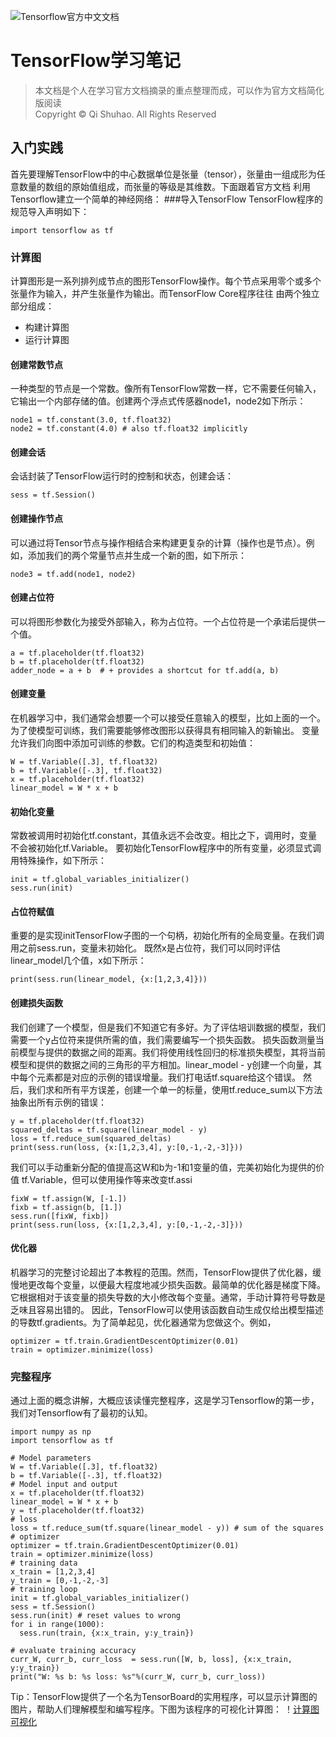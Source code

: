 ![Tensorflow官方中文文档](http://cwiki.apachecn.org/display/TensorFlow)
# TensorFlow学习笔记
> 本文档是个人在学习官方文档摘录的重点整理而成，可以作为官方文档简化版阅读<br>
> Copyright © Qi Shuhao. All Rights Reserved
## 入门实践
首先要理解TensorFlow中的中心数据单位是张量（tensor），张量由一组成形为任意数量的数组的原始值组成，而张量的等级是其维数。下面跟着官方文档
利用Tensorflow建立一个简单的神经网络：
###导入TensorFlow
TensorFlow程序的规范导入声明如下：
```
import tensorflow as tf
```
### 计算图 
计算图形是一系列排列成节点的图形TensorFlow操作。每个节点采用零个或多个张量作为输入，并产生张量作为输出。而TensorFlow Core程序往往
由两个独立部分组成：<br>
* 构建计算图
* 运行计算图<br>
#### 创建常数节点
一种类型的节点是一个常数。像所有TensorFlow常数一样，它不需要任何输入，它输出一个内部存储的值。创建两个浮点式传感器node1，node2如下所示：
```
node1 = tf.constant(3.0, tf.float32)
node2 = tf.constant(4.0) # also tf.float32 implicitly
```
#### 创建会话
会话封装了TensorFlow运行时的控制和状态，创建会话：
```
sess = tf.Session()
```
#### 创建操作节点
可以通过将Tensor节点与操作相结合来构建更复杂的计算（操作也是节点）。例如，添加我们的两个常量节点并生成一个新的图，如下所示：
```
node3 = tf.add(node1, node2)
```

#### 创建占位符
可以将图形参数化为接受外部输入，称为占位符。一个占位符是一个承诺后提供一个值。
```
a = tf.placeholder(tf.float32)
b = tf.placeholder(tf.float32)
adder_node = a + b  # + provides a shortcut for tf.add(a, b)
```

#### 创建变量
在机器学习中，我们通常会想要一个可以接受任意输入的模型，比如上面的一个。
为了使模型可训练，我们需要能够修改图形以获得具有相同输入的新输出。 变量允许我们向图中添加可训练的参数。它们的构造类型和初始值：
```
W = tf.Variable([.3], tf.float32)
b = tf.Variable([-.3], tf.float32)
x = tf.placeholder(tf.float32)
linear_model = W * x + b
```

#### 初始化变量
常数被调用时初始化tf.constant，其值永远不会改变。相比之下，调用时，变量不会被初始化tf.Variable。
要初始化TensorFlow程序中的所有变量，必须显式调用特殊操作，如下所示：
```
init = tf.global_variables_initializer()
sess.run(init)
```
#### 占位符赋值
重要的是实现initTensorFlow子图的一个句柄，初始化所有的全局变量。在我们调用之前sess.run，变量未初始化。
既然x是占位符，我们可以同时评估linear_model几个值，x如下所示：
```
print(sess.run(linear_model, {x:[1,2,3,4]}))
```
#### 创建损失函数
我们创建了一个模型，但是我们不知道它有多好。为了评估培训数据的模型，我们需要一个y占位符来提供所需的值，我们需要编写一个损失函数。
损失函数测量当前模型与提供的数据之间的距离。我们将使用线性回归的标准损失模型，其将当前模型和提供的数据之间的三角形的平方相加。linear_model - y创建一个向量，其中每个元素都是对应的示例的错误增量。我们打电话tf.square给这个错误。
然后，我们求和所有平方误差，创建一个单一的标量，使用tf.reduce_sum以下方法抽象出所有示例的错误：
```
y = tf.placeholder(tf.float32)
squared_deltas = tf.square(linear_model - y)
loss = tf.reduce_sum(squared_deltas)
print(sess.run(loss, {x:[1,2,3,4], y:[0,-1,-2,-3]}))
```
我们可以手动重新分配的值提高这W和b为-1和1变量的值，完美初始化为提供的价值 tf.Variable，但可以使用操作等来改变tf.assi
```
fixW = tf.assign(W, [-1.])
fixb = tf.assign(b, [1.])
sess.run([fixW, fixb])
print(sess.run(loss, {x:[1,2,3,4], y:[0,-1,-2,-3]}))
```
#### 优化器
机器学习的完整讨论超出了本教程的范围。然而，TensorFlow提供了优化器，缓慢地更改每个变量，以便最大程度地减少损失函数。最简单的优化器是梯度下降。
它根据相对于该变量的损失导数的大小修改每个变量。通常，手动计算符号导数是乏味且容易出错的。
因此，TensorFlow可以使用该函数自动生成仅给出模型描述的导数tf.gradients。为了简单起见，优化器通常为您做这个。例如，
```
optimizer = tf.train.GradientDescentOptimizer(0.01)
train = optimizer.minimize(loss)
```
### 完整程序
通过上面的概念讲解，大概应该读懂完整程序，这是学习Tensorflow的第一步，我们对Tensorflow有了最初的认知。
```
import numpy as np
import tensorflow as tf
 
# Model parameters
W = tf.Variable([.3], tf.float32)
b = tf.Variable([-.3], tf.float32)
# Model input and output
x = tf.placeholder(tf.float32)
linear_model = W * x + b
y = tf.placeholder(tf.float32)
# loss
loss = tf.reduce_sum(tf.square(linear_model - y)) # sum of the squares
# optimizer
optimizer = tf.train.GradientDescentOptimizer(0.01)
train = optimizer.minimize(loss)
# training data
x_train = [1,2,3,4]
y_train = [0,-1,-2,-3]
# training loop
init = tf.global_variables_initializer()
sess = tf.Session()
sess.run(init) # reset values to wrong
for i in range(1000):
  sess.run(train, {x:x_train, y:y_train})
 
# evaluate training accuracy
curr_W, curr_b, curr_loss  = sess.run([W, b, loss], {x:x_train, y:y_train})
print("W: %s b: %s loss: %s"%(curr_W, curr_b, curr_loss))
```
Tip：TensorFlow提供了一个名为TensorBoard的实用程序，可以显示计算图的图片，帮助人们理解模型和编写程序。下图为该程序的可视化计算图：
！[计算图可视化](https://github.com/Miracle-qi/MyNotebook/blob/master/p-1.png)
